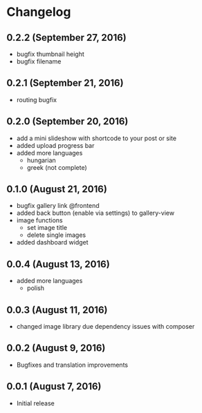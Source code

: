 # Changelog

## 0.2.2 (September 27, 2016)
- bugfix thumbnail height
- bugfix filename

## 0.2.1 (September 21, 2016)
- routing bugfix

## 0.2.0 (September 20, 2016)
- add a mini slideshow with shortcode to your post or site
- added upload progress bar
- added more languages
    - hungarian
    - greek (not complete)

## 0.1.0 (August 21, 2016)
- bugfix gallery link @frontend
- added back button (enable via settings) to gallery-view
- image functions
    - set image title
    - delete single images
- added dashboard widget

## 0.0.4 (August 13, 2016)
- added more languages
    - polish

## 0.0.3 (August 11, 2016)

- changed image library due dependency issues with composer

## 0.0.2 (August 9, 2016)

- Bugfixes and translation improvements

## 0.0.1 (August 7, 2016)

- Initial release
